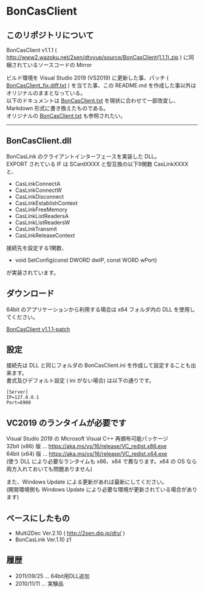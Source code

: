 
# BonCasClient

## このリポジトリについて

BonCasClient v1.1.1 ( http://www2.wazoku.net/2sen/dtvvup/source/BonCasClient(1.1.1).zip ) に同梱されているソースコードの Mirror

ビルド環境を Visual Studio 2019 (VS2019) に更新した事、パッチ ( [BonCasClient_fix.diff.txt](http://www2.wazoku.net/2sen/dtvvup/source/BonCasClient_fix.diff.txt ) ) を当てた事、この README.md を作成した事以外はオリジナルのままとなっている。  
以下のドキュメントは [BonCasClient.txt](BonCasClient.txt) を現状に合わせて一部改変し、Markdown 形式に書き換えたものである。  
オリジナルの [BonCasClient.txt](BonCasClient.txt) も参照されたい。

----

## BonCasClient.dll

BonCasLink のクライアントインターフェースを実装した DLL。  
EXPORT されている IF は SCardXXXX と型互換の以下9関数 CasLinkXXXX と、
- CasLinkConnectA
- CasLinkConnectW
- CasLinkDisconnect
- CasLinkEstablishContext
- CasLinkFreeMemory
- CasLinkListReadersA
- CasLinkListReadersW
- CasLinkTransmit
- CasLinkReleaseContext

接続先を設定する1関数、

- void SetConfig(const DWORD dwIP, const WORD wPort)

が実装されています。

## ダウンロード

64bit のアプリケーションから利用する場合は x64 フォルダ内の DLL を使用してください。

[BonCasClient v1.1.1-patch](https://github.com/miraao/BonCasClient/releases/download/v1.1.1-patch/BonCasClient_v1.1.1-patch.zip)

## 設定

接続先は DLL と同じフォルダの BonCasClient.ini を作成して設定することも出来ます。  
書式及びデフォルト設定 ( ini がない場合) は以下の通りです。

    [Server]
    IP=127.0.0.1
    Port=6900

## VC2019 のランタイムが必要です

Visual Studio 2019 の Microsoft Visual C++ 再頒布可能パッケージ  
32bit (x86) 版 … https://aka.ms/vs/16/release/VC_redist.x86.exe  
64bit (x64) 版 … https://aka.ms/vs/16/release/VC_redist.x64.exe  
(使う DLL により必要なランタイムも x86、x64 で異なります。x64 の OS なら両方入れておいても問題ありません)  

また、Windows Update による更新があれば最新にしてください。  
(開発環境側も Windows Update により必要な環境が更新されている場合があります)

## ベースにしたもの

- Multi2Dec Ver.2.10 ( http://2sen.dip.jp/dtv/ )
- BonCasLink Ver.1.10 z1

## 履歴

- 2011/09/25 … 64bit用DLL追加
- 2010/11/11 … 実験品
